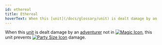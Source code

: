 ```yaml
---
id: ethereal
title: Ethereal
hoverText: When this [unit](/docs/glossary/unit) is dealt damage by an [adventurer](/docs/glossary/adventurer) not in [Magic battle form](/docs/battles/battle-forms/magic), this unit prevents [party size](/docs/glossary/party-size) damage.
---
```


When this [unit](/docs/glossary/unit) is dealt damage by an [adventurer](/docs/glossary/adventurer) not in [<img src="/icons/magic.svg" alt="Magic Icon" className="icon-svg" />](/docs/battles/battle-forms/magic), this unit prevents [<img src="/icons/party-size.svg" alt="Party Size Icon" className="icon-svg" />](/docs/glossary/party-size) damage.

